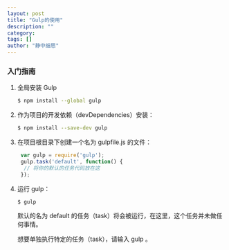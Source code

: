 ```yaml
---
layout: post
title: "Gulp的使用"
description: ""
category: 
tags: []
author: "静中细思"
---
```


### 入门指南

1. 全局安装 Gulp

    ```sh  
    $ npm install --global gulp
    ```

2. 作为项目的开发依赖（devDependencies）安装：
    
    ```sh
    $ npm install --save-dev gulp
    ```

3. 在项目根目录下创建一个名为 gulpfile.js 的文件：

    ```js
     var gulp = require('gulp');
     gulp.task('default', function() {
      // 将你的默认的任务代码放在这
     });
    ```

4. 运行 gulp：

    ```bash
    $ gulp

    ```

    默认的名为 default 的任务（task）将会被运行，在这里，这个任务并未做任何事情。

    想要单独执行特定的任务（task），请输入 gulp <task> <othertask>。     


